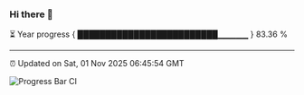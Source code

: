 ### Hi there 👋

⏳ Year progress { █████████████████████████▁▁▁▁▁ } 83.36 %

---

⏰ Updated on Sat, 01 Nov 2025 06:45:54 GMT

![Progress Bar CI](https://github.com/IshwaranRudhara/GIT-ACTION/workflows/Progress%20Bar%20CI/badge.svg)

